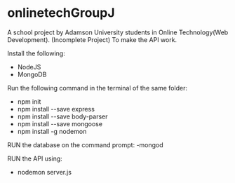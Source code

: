 # onlinetechGroupJ
A school project by Adamson University students in Online Technology(Web Development).
(Incomplete Project)
To make the API work.

Install the following:
- NodeJS
- MongoDB

Run the following command in the terminal of the same folder:
- npm init
- npm install --save express
- npm install --save body-parser
- npm install --save mongoose
- npm install -g nodemon

RUN the database on the command prompt:
-mongod

RUN the API using:
- nodemon server.js

